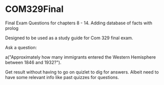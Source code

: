 # COM329Final
Final Exam Questions for chapters 8 - 14. Adding database of facts with prolog

Designed to be used as a study guide for Com 329 final exam.

Ask a question:

a("Approximately how many immigrants entered the Western Hemisphere between 1846 and 1932?").

Get result without having to go on quizlet to dig for answers. Albeit need to have some relevant info like past quizzes for questions.
